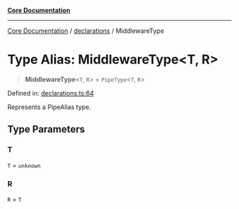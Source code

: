 [**Core Documentation**](../../README.md)

***

[Core Documentation](../../README.md) / [declarations](../README.md) / MiddlewareType

# Type Alias: MiddlewareType\<T, R\>

> **MiddlewareType**\<`T`, `R`\> = `PipeType`\<`T`, `R`\>

Defined in: [declarations.ts:64](https://github.com/stonemjs/core/blob/e2200da501349da1fec304d821c002bb6d055b61/src/declarations.ts#L64)

Represents a PipeAlias type.

## Type Parameters

### T

`T` = `unknown`

### R

`R` = `T`
